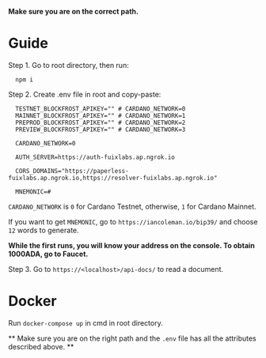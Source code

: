 **Make sure you are on the correct path.** 

# Guide

Step 1. Go to root directory, then run:

```
  npm i
```

Step 2. Create .env file in root and copy-paste:

```
  TESTNET_BLOCKFROST_APIKEY="" # CARDANO_NETWORK=0
  MAINNET_BLOCKFROST_APIKEY="" # CARDANO_NETWORK=1
  PREPROD_BLOCKFROST_APIKEY="" # CARDANO_NETWORK=2
  PREVIEW_BLOCKFROST_APIKEY="" # CARDANO_NETWORK=3

  CARDANO_NETWORK=0
  
  AUTH_SERVER=https://auth-fuixlabs.ap.ngrok.io

  CORS_DOMAINS="https://paperless-fuixlabs.ap.ngrok.io,https://resolver-fuixlabs.ap.ngrok.io"

  MNEMONIC=#
```
`CARDANO_NETWORK` is `0` for Cardano Testnet, otherwise, `1` for Cardano Mainnet.

If you want to get `MNEMONIC`, go to `https://iancoleman.io/bip39/` and choose `12` words to generate.

**While the first runs, you will know your address on the console. To obtain 1000ADA, go to Faucet.**

Step 3. Go to `https://<localhost>/api-docs/` to read a document.

# Docker

Run `docker-compose up` in cmd in root directory.

** Make sure you are on the right path and the `.env` file has all the attributes described above. **

